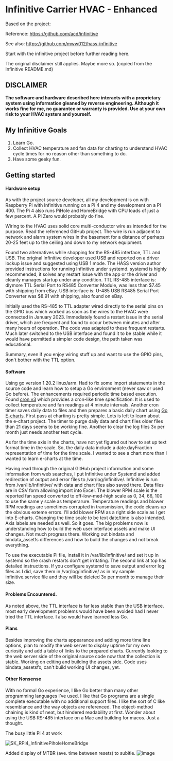 # Infinitive Carrier HVAC - Enhanced
Based on the project:

Reference:	https://github.com/acd/infinitive

See also:	https://github.com/mww012/hass-infinitive

Start with the infinitive project before further reading here.


The original disclaimer still applies. Maybe more so. (copied from the Infinitive README.md)

## **DISCLAIMER**
**The software and hardware described here interacts with a proprietary system using information gleaned by reverse engineering.  Although it works fine for me, no guarantee or warranty is provided.  Use at your own risk to your HVAC system and yourself.**

## My Infinitive Goals
1. Learn Go.
2. Collect HVAC temperature and fan data for charting to understand HVAC cycle times for no reason other than something to do.
3. Have some geeky fun.

## Getting started

#### Hardware setup
As with the project source developer, all my development is on with Raspberry Pi with Infinitive running on a Pi 4 and my development on a Pi 400. The Pi 4 also runs PiHole and HomeBridge with CPU loads of just a few percent. A Pi Zero would probably do fine.

Wiring to the HVAC uses solid core multi-conductor wire as intended for the purpose. Read the referenced GitHub project. The wire is run adjacent to network and alarm system wires in the basement for a distance of perhaps 20-25 feet up to the ceiling and down to my network equipment.

Found two alternatives while shopping for the RS-485 interface, TTL and USB. The original Infinitive developer used USB and reported on a driver lockup issue and suggested using USB 1 mode. The HASS version author provided instructions for running Infinitive under systemd. systemd is highly recommended, it solves any restart issue with the app or the driver and cleanly manages startup under any condition.
TTL RS-485 interface is:	dlymore TTL Serial Port to RS485 Converter Module, was less than $7.45 with shipping from eBay.
USB interface is:	U-485 USB RS485 Serial Port Converter was $8.91 with shipping, also found on eBay.

Initially used the RS-485 to TTL adapter wired directly to the serial pins on the GPIO bus which worked as soon as the wires to the HVAC were connected in January 2023. Immediately found a restart issue in the serial driver, which are frequent and found to occur between minutes and after many hours of operation. The code was adapted to these frequent restarts. Much later switched to the USB interface and found it to be stable while it would have permitted a simpler code design, the path taken was educational.

Summary, even if you enjoy wiring stuff up and want to use the GPIO pins, don't bother with the TTL option.

#### Software
Using go version 1.20.2 linux/arm. Had to fix some import statements in the source code and learn how to setup a Go environment (never saw or used Go before). The enhancements required periodic time based execution. Found [cron v3](https://github.com/robfig/cron) which provides a cron-like time specification. It is used to collect temperature and fan readings at 4 minute intervals. Another cron timer saves daily data to files and then prepares a basic daily chart using [Go E-charts](https://github.com/go-echarts/go-echarts). First pass at charting is pretty simple. Lots is left to learn about the e-chart project. The timer to purge daily data and chart files older files than 21 days seems to be working fine. Another to clear the log files 3x per month just needs another test cycle.

As for the time axis in the charts, have not yet figured out how to set up text format time in the scale. So, the daily data include a date.dayFraction representation of time for the time scale. I wanted to see a chart more than I wanted to learn e-charts at the time.

Having read through the original GitHub project information and some information from web searches, I put Infinitive under Systemd and added redirection of output and error files to /var/log/infinitive/. Infinitive is run from /var/lib/infinitive/ with data and chart files also saved there. Data files are in CSV form allowing import into Excel.
The blower RPM scale is the reported fan speed converted to off-low-med-high scale as 0, 34, 66, 100 to use the same y scale as temperarure. Temperature readings and blower RPM readings are sometimes corrupted in transmission, the code cleans up the obvious exteme errors. I'll add blower RPM as a right side scale as I get into E-charts. Changing the time scale to be text date/time is also intended. Axis labels are needed as well. So it goes.
The big problems now is understanding how to build the web user interface assets and make UI changes. Not much progress there. Working out bindata and bindata_assetfs differences and how to build the changes and not break everything.

To use the executable Pi file, install it in /var/lib/infinitive/ and set it up in systemd so the crash restarts don't get irritating. The second link at top has detailed instructions. If you configure systemd to save output and error log files as I did, save them in /var/log/infinitive/ as in my sample infinitive.service file and they will be deleted 3x per month to manage their size.

#### Problems Encountered.
As noted above, the TTL interface is far less stable than the USB interface. most early development problems would have been avoided had I never tried the TTL interface. I also would have learned less Go.

#### Plans
Besides improving the charts appearance and adding more time line options, plan to modify the web server to display uptime for my own curiosity and add a table of links to the prepared charts. Currently looking to the web server side of the original source code now that the collection is stable. Working on editing and building the assets side. Code uses bindata_assetsfx, can't build working UI changes, yet.

#### Other Nonsense
With no formal Go experience, I like Go better than many other programming languages I’ve used. I like that Go programs are a single complete executable with no additional support files. I like the sort of C like resemblance and the way objects are referenced. The object-method chaining is kind of neat, but hindered readability at first. Wonder about using the USB RS-485 interface on a Mac and building for macos. Just a thought.

The busy little Pi 4 at work

![SK_RPi4_InfinitivePiholeHomeBridge](https://github.com/skutoroff/Infinitive-Carrier-HVAC-Enhanced/assets/7796742/19ddfaa0-1728-4202-bb1f-d3513628fa46)

Added display of MTBR (ave. time between resets) to subitle.
![image](https://github.com/skutoroff/Infinitive-Carrier-HVAC-Enhanced/assets/7796742/0e8401a3-c858-4c6b-bf19-30f7ab35f3c7)

